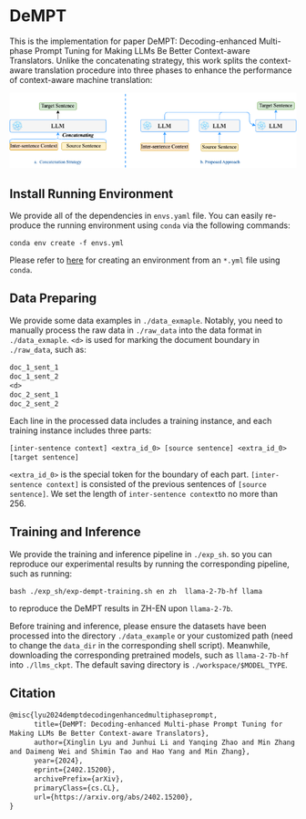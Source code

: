 # DeMPT
This is the implementation for paper DeMPT: Decoding-enhanced Multi-phase Prompt Tuning for Making LLMs Be Better Context-aware Translators. Unlike the concatenating strategy, this work splits the context-aware translation procedure into three phases to enhance the performance of context-aware machine translation:
<div align=center>

  ![msp](https://github.com/Rooders/DeMPT/blob/main/intro.png)

</div>

## Install Running Environment
We provide all of the dependencies in ``envs.yaml`` file. You can easily re-produce the running environment using ``conda`` via the following commands:
```
conda env create -f envs.yml
```
Please refer to [here](https://docs.conda.io/projects/conda/en/latest/user-guide/tasks/manage-environments.html?tdsourcetag=s_pctim_aiomsg#viewing-a-list-of-the-packages-in-an-environment) for creating an environment from an ``*.yml`` file using ``conda``.

## Data Preparing
We provide some data examples in ``./data_exmaple``. Notably, you need to manually process the raw data in ``./raw_data`` into the data format in ``./data_exmaple``. ``<d>`` is used for marking the document boundary in ``./raw_data``, such as:
```
doc_1_sent_1
doc_1_sent_2
<d>
doc_2_sent_1
doc_2_sent_2
```
Each line in the processed data includes a training instance, and each training instance includes three parts: 

```
[inter-sentence context] <extra_id_0> [source sentence] <extra_id_0> [target sentence]
```
``<extra_id_0>`` is the special token for the boundary of each part. ``[inter-sentence context]`` is consisted of the previous sentences of ``[source sentence]``. We set the length of ``inter-sentence context``to no more than 256.

## Training and Inference
We provide the training and inference pipeline in ``./exp_sh``. so you can reproduce our experimental results by running the corresponding pipeline, such as running:
```
bash ./exp_sh/exp-dempt-training.sh en zh  llama-2-7b-hf llama
```
to reproduce the DeMPT results in ZH-EN upon ``llama-2-7b``.

Before training and inference, please ensure the datasets have been processed into the directory ``./data_example`` or your customized path (need to change the ``data_dir`` in the corresponding shell script). Meanwhile, downloading the corresponding pretrained models, such as ``llama-2-7b-hf``
into ``./llms_ckpt``. The default saving directory is ``./workspace/$MODEL_TYPE``.

## Citation
```
@misc{lyu2024demptdecodingenhancedmultiphaseprompt,
      title={DeMPT: Decoding-enhanced Multi-phase Prompt Tuning for Making LLMs Be Better Context-aware Translators}, 
      author={Xinglin Lyu and Junhui Li and Yanqing Zhao and Min Zhang and Daimeng Wei and Shimin Tao and Hao Yang and Min Zhang},
      year={2024},
      eprint={2402.15200},
      archivePrefix={arXiv},
      primaryClass={cs.CL},
      url={https://arxiv.org/abs/2402.15200}, 
}
```











